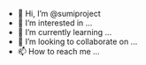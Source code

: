 - 👋 Hi, I’m @sumiproject
- 👀 I’m interested in ...
- 🌱 I’m currently learning ...
- 💞️ I’m looking to collaborate on ...
- 📫 How to reach me ...

<!---
sumiproject/sumiproject is a ✨ special ✨ repository because its `README.md` (this file) appears on your GitHub profile.
You can click the Preview link to take a look at your changes.
--->

